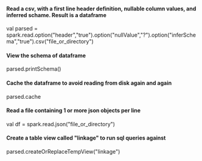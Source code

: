 #### Read a csv, with a first line header definition, nullable column values, and inferred schame. Result is a dataframe
val parsed = spark.read.option("header","true").option("nullValue","?").option("inferSchema","true").csv("file_or_directory")

#### View the schema of dataframe
parsed.printSchema()

#### Cache the dataframe to avoid reading from disk again and again
parsed.cache

#### Read a file containing 1 or more json objects per line
val df = spark.read.json("file_or_directory")

#### Create a table view called "linkage" to run sql queries against
parsed.createOrReplaceTempView("linkage")
